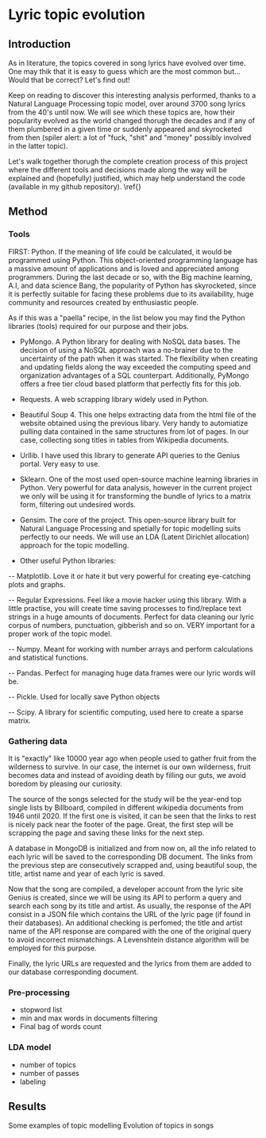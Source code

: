 # Lyric topic evolution

## Introduction

As in literature, the topics covered in song lyrics have evolved over time. One may thik that it is easy to guess which are the most common but... Would that be correct? Let's find out!

Keep on reading to discover this interesting analysis performed, thanks to a Natural Language Processing topic model, over around 3700 song lyrics from the 40's until now. We will see which these topics are,  how their popularity evolved as the world changed thorugh the decades and if any of them plumbered in a given time or suddenly appeared and skyrocketed from then (spiler alert: a lot of "fuck, "shit" and "money" possibly involved in the latter topic).

Let's walk together thorugh the complete creation process of this project where the different tools and decisions made along the way will be explained and (hopefully) justified, which may help understand the code (available in my github repository). \ref{}



## Method

### Tools

FIRST: Python.
If the meaning of life could be calculated, it would be programmed using Python. This object-oriented programming language has a massive amount of applications and is loved and appreciated among programmers. During the last decade or so, with the Big machine learning, A.I, and data science Bang, the popularity of Python has skyrocketed, since it is perfectly suitable for facing these problems due to its availability, huge community and resources created by enthusiastic people.

As if this was a "paella" recipe, in the list below you may find the Python libraries (tools) required for our purpose and their jobs.

- PyMongo. A Python library for dealing with NoSQL data bases. The decision of using a NoSQL approach was a no-brainer due to the uncertainty of the path when it was started. The flexibility when creating and updating fields along the way exceeded the computing speed and organization advantages of a SQL counterpart. Additionally, PyMongo offers a free tier cloud based platform that perfectly fits for this job.

- Requests. A web scrapping library widely used in Python.

- Beautiful Soup 4. This one helps extracting data from the html file of the website obtained using the previous libary. Very handy to automiatize pulling data contained in the same structures from lot of pages. In our case, collecting song titles in tables from Wikipedia documents.

- Urllib. I have used this library to generate API queries to the Genius portal. Very easy to use.

- Sklearn. One of the most used open-source machine learning libraries in Python. Very powerful for data analysis, however in the current project we only will be using it for transforming the bundle of lyrics to a matrix form, filtering out undesired words.

- Gensim. The core of the project. This open-source library built for Natural Language Processing and spetially for topic modelling suits perfectly to our needs. We will use an LDA (Latent Dirichlet allocation) approach for the topic modelling.

- Other useful Python libraries: 

-- Matplotlib. Love it or hate it but very powerful for creating eye-catching plots and graphs.

-- Regular Expressions. Feel like a movie hacker using this library. With a little practise, you will create time saving processes to find/replace text strings in a huge amounts of documents. Perfect for data cleaning our lyric corpus of numbers, punctuation, gibberish and so on. VERY important for a proper work of the topic model.

-- Numpy. Meant for working with number arrays and perform calculations and statistical functions.

-- Pandas. Perfect for managing huge data frames were our lyric words will be. 

-- Pickle. Used for locally save Python objects

-- Scipy. A library for scientific computing, used here to create a sparse matrix.

### Gathering data

It is "exactly" like 10000 year ago when people used to gather fruit from the wilderness to survive. In our case, the internet is our own wilderness, fruit becomes data and instead of avoiding death by filling our guts, we avoid boredom by pleasing our curiosity.

The source of the songs selected for the study will be the year-end top single lists by Billboard, compiled in different wikipedia documents from 1946 until 2020. If the first one is visited, it can be seen that the links to rest is nicely pack near the footer of the page. Great, the first step will be scrapping the page and saving these links for the next step.

A database in MongoDB is initialized and from now on, all the info related to each lyric will be saved to the corresponding DB document. The links from the previous step are consecutively scrapped and, using beautiful soup, the title, artist name and year of each lyric is saved.

Now that the song are compiled, a developer account from the lyric site Genius is created, since we will be using its API to perform a query and search each song by its title and artist. As usually, the response of the API consist in a JSON file which contains the URL of the lyric page (if found in their databases). An additional checking is perfomed; the title and artist name of the API response are compared with the one of the original query to avoid incorrect mismatchings. A Levenshtein distance algorithm will be employed for this purpose.

Finally, the lyric URLs are requested and the lyrics from them are added to our database corresponding document.

### Pre-processing
- stopword list
- min and max words in documents filtering
- Final bag of words count

### LDA model
- number of topics
- number of passes
- labeling
	
## Results
Some examples of topic modelling
	Evolution of topics in songs